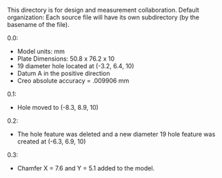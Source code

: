 This directory is for design and measurement collaboration.
Default organization:
Each source file will have its own subdirectory (by the basename of the file).

0.0:
- Model units: mm
- Plate Dimensions: 50.8 x 76.2 x 10
- 19 diameter hole located at (-3.2, 6.4, 10)
- Datum A in the positive direction
- Creo absolute accuracy = .009906 mm

0.1:
- Hole moved to (-8.3, 8.9, 10)

0.2:
- The hole feature was deleted and a new diameter 19 hole feature was created at (-6.3, 6.9, 10)

0.3:
- Chamfer X = 7.6 and Y = 5.1 added to the model.
